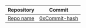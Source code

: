  
| **Repository**     | **Commit**                 |
| ------------------ | -------------------------- |
| [Repo name](https://github.com/repo-name)   | [0xCommit-hash](https://github.com/repo-name/commit/commithash)         | 